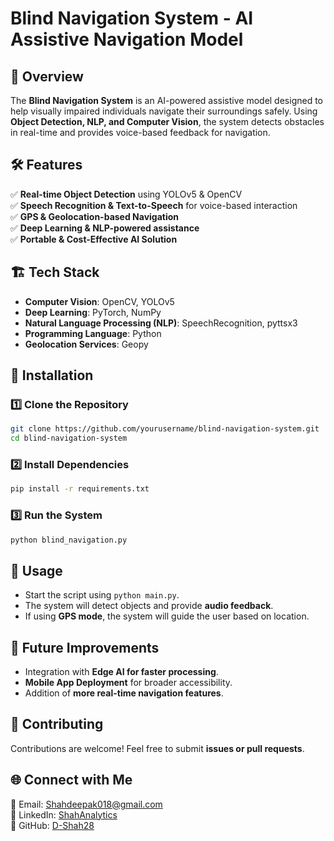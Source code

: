 # Blind Navigation System - AI Assistive Navigation Model

## 🚀 Overview
The **Blind Navigation System** is an AI-powered assistive model designed to help visually impaired individuals navigate their surroundings safely. Using **Object Detection, NLP, and Computer Vision**, the system detects obstacles in real-time and provides voice-based feedback for navigation.

## 🛠 Features
✅ **Real-time Object Detection** using YOLOv5 & OpenCV  
✅ **Speech Recognition & Text-to-Speech** for voice-based interaction  
✅ **GPS & Geolocation-based Navigation**  
✅ **Deep Learning & NLP-powered assistance**  
✅ **Portable & Cost-Effective AI Solution**  

## 🏗️ Tech Stack
- **Computer Vision**: OpenCV, YOLOv5
- **Deep Learning**: PyTorch, NumPy
- **Natural Language Processing (NLP)**: SpeechRecognition, pyttsx3
- **Programming Language**: Python
- **Geolocation Services**: Geopy

## 🔧 Installation
### 1️⃣ Clone the Repository
```bash
git clone https://github.com/yourusername/blind-navigation-system.git
cd blind-navigation-system
```

### 2️⃣ Install Dependencies
```bash
pip install -r requirements.txt
```

### 3️⃣ Run the System
```bash
python blind_navigation.py
```

## 📌 Usage
- Start the script using `python main.py`.
- The system will detect objects and provide **audio feedback**.
- If using **GPS mode**, the system will guide the user based on location.

## 🎯 Future Improvements
- Integration with **Edge AI for faster processing**.
- **Mobile App Deployment** for broader accessibility.
- Addition of **more real-time navigation features**.

## 🤝 Contributing
Contributions are welcome! Feel free to submit **issues or pull requests**.

## 🌐 Connect with Me
📧 Email: Shahdeepak018@gmail.com  
🔗 LinkedIn: [ShahAnalytics](https://www.linkedin.com/in/ShahAnalytics)  
🐙 GitHub: [D-Shah28](https://github.com/D-Shah28)


